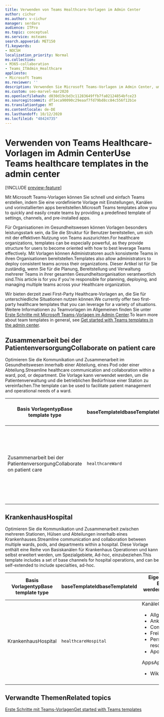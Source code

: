 ```yaml
---
title: Verwenden von Teams Healthcare-Vorlagen im Admin Center
author: cichur
ms.author: v-cichur
manager: serdars
audience: ITPro
ms.topic: conceptual
ms.service: msteams
search.appverid: MET150
f1.keywords:
- NOCSH
localization_priority: Normal
ms.collection:
- M365-collaboration
- Teams_ITAdmin_Healthcare
appliesto:
- Microsoft Teams
ms.reviewer: ''
description: Verwenden Sie Microsoft Teams-Vorlagen im Admin Center, um schnell und einfach Teams zu erstellen, indem Sie eine vordefinierte Vorlage mit Einstellungen, Kanälen und apps bereitstellen.
ms.custom: seo-marvel-mar2020
ms.openlocfilehash: d030d19cbd3c11283649ffb7fa02124854bfce23
ms.sourcegitcommit: df1eca90090c29eaaf7fd79bd8cc84c556f12b1e
ms.translationtype: MT
ms.contentlocale: de-DE
ms.lasthandoff: 10/12/2020
ms.locfileid: "48424735"
---
```

# <a name="use-teams-healthcare-templates-in-the-admin-center"></a><span data-ttu-id="dfb2a-103">Verwenden von Teams Healthcare-Vorlagen im Admin Center</span><span class="sxs-lookup"><span data-stu-id="dfb2a-103">Use Teams healthcare templates in the admin center</span></span>

[!INCLUDE [preview-feature](../../includes/preview-feature.md)]

<span data-ttu-id="dfb2a-104">Mit Microsoft Teams-Vorlagen können Sie schnell und einfach Teams erstellen, indem Sie eine vordefinierte Vorlage mit Einstellungen, Kanälen und vorinstallierten apps bereitstellen.</span><span class="sxs-lookup"><span data-stu-id="dfb2a-104">Microsoft Teams templates allow you to quickly and easily create teams by providing a predefined template of settings, channels, and pre-installed apps.</span></span>

<span data-ttu-id="dfb2a-105">Für Organisationen im Gesundheitswesen können Vorlagen besonders leistungsstark sein, da Sie die Struktur für Benutzer bereitstellen, um sich mit der effektiven Nutzung von Teams auszurichten.</span><span class="sxs-lookup"><span data-stu-id="dfb2a-105">For healthcare organizations, templates can be especially powerful, as they provide structure for users to become oriented with how to best leverage Teams effectively.</span></span> <span data-ttu-id="dfb2a-106">Mit Vorlagen können Administratoren auch konsistente Teams in ihren Organisationen bereitstellen.</span><span class="sxs-lookup"><span data-stu-id="dfb2a-106">Templates also allow administrators to deploy consistent teams across their organizations.</span></span> <span data-ttu-id="dfb2a-107">Dieser Artikel ist für Sie zuständig, wenn Sie für die Planung, Bereitstellung und Verwaltung mehrerer Teams in ihrer gesamten Gesundheitsorganisation verantwortlich sind.</span><span class="sxs-lookup"><span data-stu-id="dfb2a-107">This article is for you if you're responsible for planning, deploying, and managing multiple teams across your Healthcare organization.</span></span>

<span data-ttu-id="dfb2a-108">Wir bieten derzeit zwei First-Party Healthcare-Vorlagen an, die Sie für unterschiedliche Situationen nutzen können.</span><span class="sxs-lookup"><span data-stu-id="dfb2a-108">We currently offer two first-party healthcare templates that you can leverage for a variety of situations.</span></span> <span data-ttu-id="dfb2a-109">Weitere Informationen zu Teamvorlagen im Allgemeinen finden Sie unter [Erste Schritte mit Microsoft Teams-Vorlagen im Admin Center](../../get-started-with-teams-templates-in-the-admin-console.md).</span><span class="sxs-lookup"><span data-stu-id="dfb2a-109">To learn more about team templates in general, see [Get started with Teams templates in the admin center](../../get-started-with-teams-templates-in-the-admin-console.md).</span></span>

## <a name="collaborate-on-patient-care"></a><span data-ttu-id="dfb2a-110">Zusammenarbeit bei der Patientenversorgung</span><span class="sxs-lookup"><span data-stu-id="dfb2a-110">Collaborate on patient care</span></span>

 <span data-ttu-id="dfb2a-111">Optimieren Sie die Kommunikation und Zusammenarbeit im Gesundheitswesen innerhalb einer Abteilung, eines Pod oder einer Abteilung.</span><span class="sxs-lookup"><span data-stu-id="dfb2a-111">Streamline healthcare communication and collaboration within a ward, pod, or department.</span></span> <span data-ttu-id="dfb2a-112">Die Vorlage kann verwendet werden, um die Patientenverwaltung und die betrieblichen Bedürfnisse einer Station zu vereinfachen.</span><span class="sxs-lookup"><span data-stu-id="dfb2a-112">The template can be used to facilitate patient management and operational needs of a ward.</span></span>

| <span data-ttu-id="dfb2a-113">Basis Vorlagentyp</span><span class="sxs-lookup"><span data-stu-id="dfb2a-113">Base template type</span></span> |<span data-ttu-id="dfb2a-114">baseTemplateId</span><span class="sxs-lookup"><span data-stu-id="dfb2a-114">baseTemplateId</span></span>| <span data-ttu-id="dfb2a-115">Eigenschaften, die mit dieser Basisvorlage geliefert werden</span><span class="sxs-lookup"><span data-stu-id="dfb2a-115">Properties that come with this base template</span></span> |
| ------------------ |---|----------------------------------------------------- |
| <span data-ttu-id="dfb2a-116">Zusammenarbeit bei der Patientenversorgung</span><span class="sxs-lookup"><span data-stu-id="dfb2a-116">Collaborate on patient care</span></span> |`healthcareWard` | <span data-ttu-id="dfb2a-117">Kanäle</span><span class="sxs-lookup"><span data-stu-id="dfb2a-117">Channels:</span></span><ul><li><span data-ttu-id="dfb2a-118">Allgemein</span><span class="sxs-lookup"><span data-stu-id="dfb2a-118">General</span></span></li><li><span data-ttu-id="dfb2a-119">Ankündigungen</span><span class="sxs-lookup"><span data-stu-id="dfb2a-119">Announcements</span></span></li><li><span data-ttu-id="dfb2a-120">Kauert</span><span class="sxs-lookup"><span data-stu-id="dfb2a-120">Huddles</span></span></li><li><span data-ttu-id="dfb2a-121">Runden</span><span class="sxs-lookup"><span data-stu-id="dfb2a-121">Rounds</span></span></li><li><span data-ttu-id="dfb2a-122">Personal</span><span class="sxs-lookup"><span data-stu-id="dfb2a-122">Staffing</span></span></li><li><span data-ttu-id="dfb2a-123">Schulungen</span><span class="sxs-lookup"><span data-stu-id="dfb2a-123">Training</span></span></li></ul> <span data-ttu-id="dfb2a-124">Apps</span><span class="sxs-lookup"><span data-stu-id="dfb2a-124">Apps:</span></span> <ul><li><span data-ttu-id="dfb2a-125">Wiki-</span><span class="sxs-lookup"><span data-stu-id="dfb2a-125">Wiki</span></span></li>|
||||

## <a name="hospital"></a><span data-ttu-id="dfb2a-126">Krankenhaus</span><span class="sxs-lookup"><span data-stu-id="dfb2a-126">Hospital</span></span>

<span data-ttu-id="dfb2a-127">Optimieren Sie die Kommunikation und Zusammenarbeit zwischen mehreren Stationen, Hülsen und Abteilungen innerhalb eines Krankenhauses.</span><span class="sxs-lookup"><span data-stu-id="dfb2a-127">Streamline communication and collaboration between multiple wards, pods, and departments within a hospital.</span></span> <span data-ttu-id="dfb2a-128">Diese Vorlage enthält eine Reihe von Basiskanälen für Krankenhaus Operationen und kann selbst erweitert werden, um Spezialgebiete, Ad-hoc, einzubeziehen.</span><span class="sxs-lookup"><span data-stu-id="dfb2a-128">This template includes a set of base channels for hospital operations, and can be self-extended to include specialties, ad-hoc.</span></span>

| <span data-ttu-id="dfb2a-129">Basis Vorlagentyp</span><span class="sxs-lookup"><span data-stu-id="dfb2a-129">Base template type</span></span> |<span data-ttu-id="dfb2a-130">baseTemplateId</span><span class="sxs-lookup"><span data-stu-id="dfb2a-130">baseTemplateId</span></span> | <span data-ttu-id="dfb2a-131">Eigenschaften, die mit dieser Basisvorlage geliefert werden</span><span class="sxs-lookup"><span data-stu-id="dfb2a-131">Properties that come with this base template</span></span> |
| ------------------|-- |----------------------------------------------------- |
|<span data-ttu-id="dfb2a-132">Krankenhaus</span><span class="sxs-lookup"><span data-stu-id="dfb2a-132">Hospital</span></span>|`healthcareHospital`|<span data-ttu-id="dfb2a-133">Kanäle</span><span class="sxs-lookup"><span data-stu-id="dfb2a-133">Channels:</span></span> <ul><li><span data-ttu-id="dfb2a-134">Allgemein</span><span class="sxs-lookup"><span data-stu-id="dfb2a-134">General</span></span><li><span data-ttu-id="dfb2a-135">Ankündigungen</span><span class="sxs-lookup"><span data-stu-id="dfb2a-135">Announcements</span></span></li><li><span data-ttu-id="dfb2a-136">Compliance</span><span class="sxs-lookup"><span data-stu-id="dfb2a-136">Compliance</span></span></li><li><span data-ttu-id="dfb2a-137">Freiheits</span><span class="sxs-lookup"><span data-stu-id="dfb2a-137">Custodial</span></span></li><li><span data-ttu-id="dfb2a-138">Personalwesen</span><span class="sxs-lookup"><span data-stu-id="dfb2a-138">Human resources</span></span></li><li><span data-ttu-id="dfb2a-139">Apotheke</span><span class="sxs-lookup"><span data-stu-id="dfb2a-139">Pharmacy</span></span></li></ul> <span data-ttu-id="dfb2a-140">Apps</span><span class="sxs-lookup"><span data-stu-id="dfb2a-140">Apps:</span></span> <ul><li><span data-ttu-id="dfb2a-141">Wiki-</span><span class="sxs-lookup"><span data-stu-id="dfb2a-141">Wiki</span></span></li></ul>|
||||

## <a name="related-topics"></a><span data-ttu-id="dfb2a-142">Verwandte Themen</span><span class="sxs-lookup"><span data-stu-id="dfb2a-142">Related topics</span></span>

[<span data-ttu-id="dfb2a-143">Erste Schritte mit Teams-Vorlagen</span><span class="sxs-lookup"><span data-stu-id="dfb2a-143">Get started with Teams templates</span></span>](../../get-started-with-teams-templates-in-the-admin-console.md)
